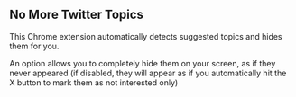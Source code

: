 ## No More Twitter Topics

This Chrome extension automatically detects suggested topics and hides them for you.

An option allows you to completely hide them on your screen, as if they never appeared (if disabled, they will appear as if you automatically hit the X button to mark them as not interested only)